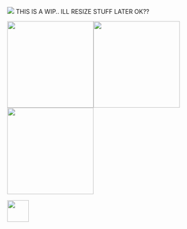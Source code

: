 ![](https://komarev.com/ghpvc/?username=burntushanka)
THIS IS A WIP.. ILL RESIZE STUFF LATER OK??

<img src="https://i.postimg.cc/s2P8RJ89/IMG-8031.png" width="200"><img src="https://i.postimg.cc/s2P8RJ89/IMG-8031.png" width="200"><img src="https://i.postimg.cc/s2P8RJ89/IMG-8031.png" width="200">

<img src="https://i.postimg.cc/7ZJ17Yns/IMG-7996.webp" width="50">
